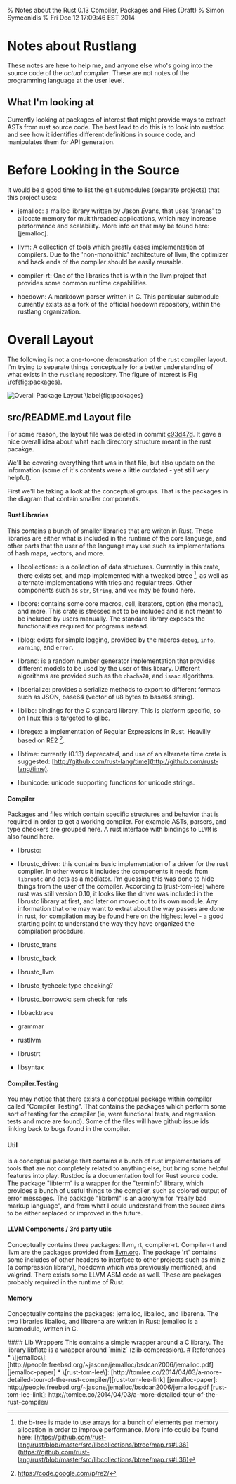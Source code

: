 % Notes about the Rust 0.13 Compiler, Packages and Files (Draft)
% Simon Symeonidis
% Fri Dec 12 17:09:46 EST 2014

# Notes about Rustlang

These notes are here to help me, and anyone else who's going into the source
code of the _actual compiler_. These are not notes of the programming language
at the user level.

## What I'm looking at

Currently looking at packages of interest that might provide ways to extract
ASTs from rust source code. The best lead to do this is to look into rustdoc and
see how it identifies different definitions in source code, and manipulates them
for API generation.

# Before Looking in the Source

It would be a good time to list the git submodules (separate projects) that this
project uses:

- jemalloc: a malloc library written by *J*ason *E*vans, that uses 'arenas' to
  allocate memory for multithreaded applications, which may increase performance
  and scalability. More info on that may be found here: \[jemalloc\].

- llvm: A collection of tools which greatly eases implementation of compilers.
  Due to the 'non-monolithic' architecture of llvm, the optimizer and back ends
  of the compiler should be easily reusable.

- compiler-rt: One of the libraries that is within the llvm project that
  provides some common runtime capabilities.

- hoedown: A markdown parser written in C. This particular submodule currently
  exists as a fork of the official hoedown repository, within the rustlang
  organization.

# Overall Layout

The following is not a one-to-one demonstration of the rust compiler layout. I'm
trying to separate things conceptually for a better understanding of what
exists in the `rustlang` repository. The figure of interest is Fig
\ref{fig:packages}.

![Overall Package Layout \label{fig:packages}](./fig/packages.png)

## src/README.md Layout file

For some reason, the layout file was deleted in commit [c93d47d][del-layout-commit].
It gave a nice overall idea about what each directory structure meant in the
rust pacakge.

[del-layout-commit]: https://github.com/rust-lang/rust/commit/c93d47d395d7490ed0d985ad205156119efd252d

We'll be covering everything that was in that file, but also update on the
information (some of it's contents were a little outdated - yet still very
helpful).

First we'll be taking a look at the conceptual groups. That is the packages in
the diagram that contain smaller components.

#### Rust Libraries

This contains a bunch of smaller libraries that are writen in Rust. These
libraries are either what is included in the runtime of the core language, and
other parts that the user of the language may use such as implementations of
hash maps, vectors, and more.

* libcollections: is a collection of data structures. Currently in this crate,
  there exists set, and map implemented with a tweaked btree [^btreenote], as
  well as alternate implementations with tries and regular trees. Other
  components such as `str`, `String`, and `vec` may be found here.

* libcore: contains some core macros, cell, iterators, option (the monad), and
  more. This crate is stressed not to be included and is not meant to be
  included by users manually. The standard library exposes the functionalities
  required for programs instead.

* liblog: exists for simple logging, provided by the macros `debug`, `info`,
  `warning`, and `error`.

* librand: is a random number generator implementation that provides different
  models to be used by the user of this library. Different algorithms are
  provided such as the `chacha20`, and `isaac` algorithms.

* libserialize: provides a serialize methods to export to different formats such
  as JSON, base64 (vector of u8 bytes to base64 string).

* liblibc: bindings for the C standard library. This is platform specific, so on
  linux this is targeted to glibc.

* libregex: a implementation of Regular Expressions in Rust. Heavilly based on
  RE2 [^RE2].

* libtime: currently (0.13) deprecated, and use of an alternate time crate is
  suggested: [http://github.com/rust-lang/time](http://github.com/rust-lang/time).

* libunicode: unicode supporting functions for unicode strings.

[^btreenote]: the b-tree is made to use arrays for a bunch of elements per
memory allocation in order to improve performance. More info could be found
here: [https://github.com/rust-lang/rust/blob/master/src/libcollections/btree/map.rs#L36](https://github.com/rust-lang/rust/blob/master/src/libcollections/btree/map.rs#L36)

[^RE2]: https://code.google.com/p/re2/

#### Compiler

Packages and files which contain specific structures and behavior that is
required in order to get a working compiler. For example ASTs, parsers, and type
checkers are grouped here. A rust interface with bindings to `LLVM` is also
found here.

* librustc: 

* librustc\_driver: this contains basic implementation of a driver for the rust
  compiler. In other words it includes the components it needs from `librustc`
  and acts as a mediator. I'm guessing this was done to hide things from the
  user of the compiler. According to \[rust-tom-lee\] where rust was still
  version 0.10, it looks like the driver was included in the librustc library at
  first, and later on moved out to its own module. Any information that one may
  want to extrat about the way passes are done in rust, for compilation may be
  found here on the highest level - a good starting point to understand the way
  they have organized the compilation procedure.

* librustc\_trans

* librustc\_back

* librustc\_llvm

* librustc\_tycheck: type checking?

* librustc\_borrowck: sem check for refs

* libbacktrace

* grammar

* rustllvm

* librustrt


* libsyntax


#### Compiler.Testing

You may notice that there exists a conceptual package within compiler called
"Compiler Testing". That contains the packages which perform some sort of
testing for the compiler (ie, were functional tests, and regression tests and
more are found). Some of the files will have github issue ids linking back to
bugs found in the compiler.

#### Util

Is a conceptual package that contains a bunch of rust implementations of tools
that are not completely related to anything else, but bring some helpful
features into play. Rustdoc is a documentation tool for Rust source code. The
package "libterm" is a wrapper for the "terminfo" library, which provides a
bunch of useful things to the compiler, such as colored output of error
messages. The package "librbml" is an acronym for "really bad markup language",
and from what I could understand from the source aims to be either replaced or
improved in the future.

#### LLVM Components / 3rd party utils

Conceptually contains three packages: llvm, rt, compiler-rt. Compiler-rt and
llvm are the packages provided from [llvm.org](http://llvm.org). The package
'rt' contains some includes of other headers to interface to other projects such
as miniz (a compression library), hoedown which was previously mentioned, and
valgrind. There exists some LLVM ASM code as well. These are packages probably
required in the runtime of Rust.

<!---
TODO: I need to ask:
  - what is the point of the asm code in rt?
  - and does rt simply contain the libraries we need to compile and link against
    to provide a standard library for rust?
-->

#### Memory

Conceptually contains the packages: jemalloc, liballoc, and libarena. The two
libraries liballoc, and libarena are written in Rust; jemalloc is a submodule,
written in C.

<!---
  Have not confirmed, but from what I understand rust uses jemalloc by default
  Also what is up with the arena implementation in rust vs the existing
  implementation in C, in jemalloc?
--!>

#### Lib Wrappers

This contains a simple wrapper around a C library. The library libflate is a
wrapper around `miniz` (zlib compression).

# References

* \[jemalloc\]: [http://people.freebsd.org/~jasone/jemalloc/bsdcan2006/jemalloc.pdf][jemalloc-paper]

* \[rust-tom-lee\]: [http://tomlee.co/2014/04/03/a-more-detailed-tour-of-the-rust-compiler/][rust-tom-lee-link]

[jemalloc-paper]: http://people.freebsd.org/~jasone/jemalloc/bsdcan2006/jemalloc.pdf
[rust-tom-lee-link]: http://tomlee.co/2014/04/03/a-more-detailed-tour-of-the-rust-compiler/
